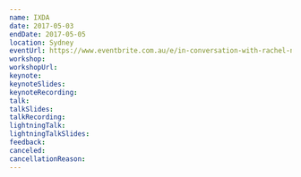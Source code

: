 ```yaml
---
name: IXDA
date: 2017-05-03
endDate: 2017-05-05
location: Sydney
eventUrl: https://www.eventbrite.com.au/e/in-conversation-with-rachel-nabors-microsoft-seattle-tickets-33692062867
workshop:
workshopUrl:
keynote:
keynoteSlides:
keynoteRecording:
talk:
talkSlides:
talkRecording:
lightningTalk:
lightningTalkSlides:
feedback:
canceled:
cancellationReason:
---
```

